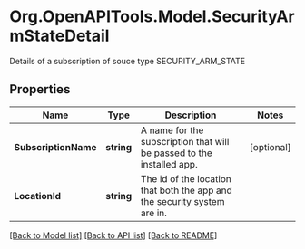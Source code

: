 # Org.OpenAPITools.Model.SecurityArmStateDetail
Details of a subscription of souce type SECURITY_ARM_STATE
## Properties

Name | Type | Description | Notes
------------ | ------------- | ------------- | -------------
**SubscriptionName** | **string** | A name for the subscription that will be passed to the installed app. | [optional] 
**LocationId** | **string** | The id of the location that both the app and the security system are in. | 

[[Back to Model list]](../README.md#documentation-for-models) [[Back to API list]](../README.md#documentation-for-api-endpoints) [[Back to README]](../README.md)

